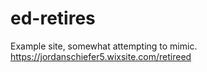 # ed-retires

Example site, somewhat attempting to mimic. 
https://jordanschiefer5.wixsite.com/retireed
